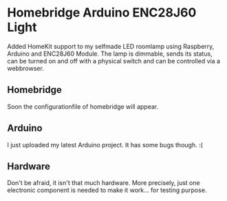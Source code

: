 # Homebridge Arduino ENC28J60 Light
Added HomeKit support to my selfmade LED roomlamp using Raspberry, Arduino and ENC28J60 Module.
The lamp is dimmable, sends its status, can be turned on and off with a physical switch and can be controlled via a webbrowser.

## Homebridge
Soon the configurationfile of homebridge will appear.

## Arduino
I just uploaded my latest Arduino project. It has some bugs though. :(

## Hardware
Don't be afraid, it isn't that much hardware. More precisely, just one electronic component is needed to make it work... for testing purpose.
